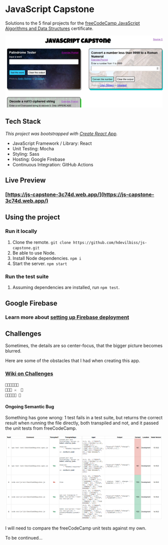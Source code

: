 # JavaScript Capstone

Solutions to the 5 final projects for the [freeCodeCamp JavaScript Algorithms and Data Structures](https://www.freecodecamp.org/learn/javascript-algorithms-and-data-structures/) certificate.

![Screenshot of the app showing 3 rectangles for palindrome, Roman numeral converter, and ROT13 decoder](docs/images/screenshot.JPG)

## Tech Stack

_This project was bootstrapped with [Create React App](https://github.com/facebook/create-react-app)._

- JavaScript Framework / Library: React
- Unit Testing: Mocha
- Styling: Sass
- Hosting: Google Firebase
- Continuous Integration: GitHub Actions

## Live Preview

### **[https://js-capstone-3c74d.web.app/](https://js-capstone-3c74d.web.app/)**

## Using the project

### Run it locally

1. Clone the remote. `git clone https://github.com/hdevilbiss/js-capstone.git`
1. Be able to use Node.
1. Install Node dependencies. `npm i`
1. Start the server. `npm start`

### Run the test suite

1. Assuming dependencies are installed, run `npm test`.

## Google Firebase

### Learn more about [setting up Firebase deployment](https://github.com/hdevilbiss/js-babel-firebase/wiki/Deploy-with-Firebase)

## Challenges

Sometimes, the details are so center-focus, that the bigger picture becomes blurred.

Here are some of the obstacles that I had when creating this app.

### **[Wiki on Challenges](https://github.com/hdevilbiss/js-capstone/wiki/Challenges)**

```markdown
🌳🌳🌳🌳🌳🌳
🥚🐉🏯 ⚔️  🌳
🌳🌳🌳🌳🌳 🌳
```

#### Ongoing Semantic Bug

Something has gone wrong: 1 test fails in a test suite, but returns the correct result when running the file directly, both transpiled and not, and it passed the unit tests from freeCodeCamp.

![A table showing that only the unit test gives an incorrect result, while running the function with Node directly gives the expected result](docs/images/bingo-bug.png)

I will need to compare the freeCodeCamp unit tests against my own.

To be continued...
